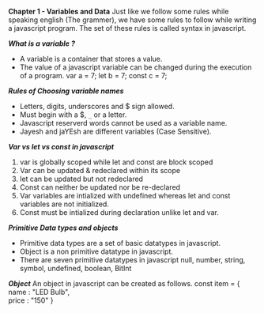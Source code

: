 **Chapter 1 - Variables and Data**
Just like we follow some rules while speaking english (The grammer), we have some rules to follow while writing a javascript program. The set of these rules is called syntax in javascript.

**_What is a variable ?_**

- A variable is a container that stores a value.
- The value of a javascript variable can be changed during the execution of a program.
  var a = 7;
  let b = 7;
  const c = 7;

**_Rules of Choosing variable names_**

- Letters, digits, underscores and $ sign allowed.
- Must begin with a $, `_` or a letter.
- Javascript reserverd words cannot be used as a variable name.
- Jayesh and jaYEsh are different variables (Case Sensitive).

**_Var vs let vs const in javascript_**

1. var is globally scoped while let and const are block scoped
2. Var can be updated & redeclared within its scope
3. let can be updated but not redeclared
4. Const can neither be updated nor be re-declared
5. Var variables are intialized with undefined whereas let and const variables are not initialized.
6. Const must be intialized during declaration unlike let and var.

**_Primitive Data types and objects_**

- Primitive data types are a set of basic datatypes in javascript.
- Object is a non primitive datatype in javascript.
- There are seven primitive datatypes in javascript
  null, number, string, symbol, undefined, boolean, BitInt

**_Object_**
An object in javascript can be created as follows.
const item = {
name : "LED Bulb",\
 price : "150"
}
